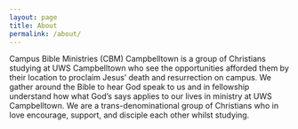 ```yaml
---
layout: page
title: About
permalink: /about/
---
```


Campus Bible Ministries (CBM) Campbelltown is a group of Christians studying at UWS Campbelltown who see the opportunities afforded them by their location to proclaim Jesus’ death and resurrection on campus. We gather around the Bible to hear God speak to us and in fellowship understand how what God’s says applies to our lives in ministry at UWS Campbelltown. We are a trans-denominational group of Christians who in love encourage, support, and disciple each other whilst studying.
